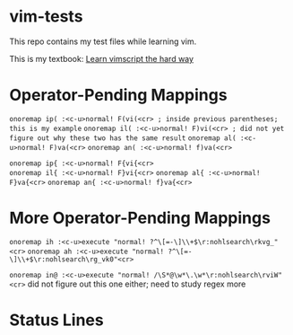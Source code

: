 # vim-tests  
This repo contains my test files while learning vim.

This is my textbook: [Learn vimscript the hard way](https://learnvimscriptthehardway.stevelosh.com)  

Operator-Pending Mappings
=========================
`onoremap ip( :<c-u>normal! F(vi(<cr> ; inside previous parentheses; this is my example`
`onoremap il( :<c-u>normal! F)vi(<cr> ; did not yet figure out why these two has the same result`
`onoremap al( :<c-u>normal! F)va(<cr>`
`onoremap an( :<c-u>normal! f)va(<cr>`

`onoremap ip{ :<c-u>normal! F{vi{<cr>`  
`onoremap il{ :<c-u>normal! F}vi{<cr>` 
`onoremap al{ :<c-u>normal! F}va{<cr>`
`onoremap an{ :<c-u>normal! f}va{<cr>`

More Operator-Pending Mappings
==============================
`onoremap ih :<c-u>execute "normal! ?^\[=-\]\\+$\r:nohlsearch\rkvg_"<cr>`
`onoremap ah :<c-u>execute "normal! ?^\[=-\]\\+$\r:nohlsearch\rg_vk0"<cr>`

`onoremap in@ :<c-u>execute "normal! /\S*@\w*\.\w*\r:nohlsearch\rviW"<cr>`
did not figure out this one either; need to study regex more

Status Lines
============

